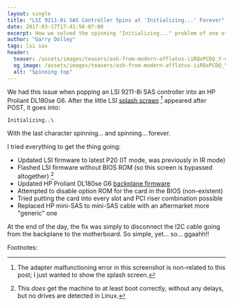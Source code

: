```yaml
---
layout: single
title: "LSI 9211-8i SAS Controller Spins at 'Initializing...' Forever"
date: 2017-03-17T17:41:56-07:00
excerpt: How we solved the spinning "Initializing..." problem of one of our LSI controllers
author: "Garry Dolley"
tags: lsi sas
header:
  teaser: /assets/images/teasers/ash-from-modern-afflatus-iiRQxPCDQ_Y-unsplash.jpg
  og_image: /assets/images/teasers/ash-from-modern-afflatus-iiRQxPCDQ_Y-unsplash.jpg
  alt: "Spinning top"
---
```


We had this issue when popping an LSI 9211-8i SAS controller into an HP
Proliant DL180se G6.  After the little LSI [splash
screen](https://www.instagram.com/p/BRPCnHBhodG/) [^1] appeared after
POST, it goes into:

```
Initializing..\
```

With the last character spinning... and spinning... forever.

I tried everything to get the thing going:

  * Updated LSI firmware to latest P20 (IT mode, was previously in IR mode)
  * Flashed LSI firmware without BIOS ROM (so this screen is bypassed altogether) [^2]
  * Updated HP Proliant DL180se G6 [backplane firmware](https://www.instagram.com/p/BRZVWRlBvM1/)
  * Attempted to disable option ROM for the card in the BIOS (non-existent)
  * Tried putting the card into every slot and PCI riser combination
    possible
  * Replaced HP mini-SAS to mini-SAS cable with an aftermarket more "generic" one

At the end of the day, the fix was simply to disconnect the I2C cable
going from the backplane to the motherboard.  So simple, yet... so...
ggaahh!!

Footnotes:

[^1]: The adapter malfunctioning error in this screenshot is non-related to this post; I just wanted to show the splash screen.
[^2]: This *does* get the machine to at least boot correctly, without any delays, but no drives are detected in Linux.

